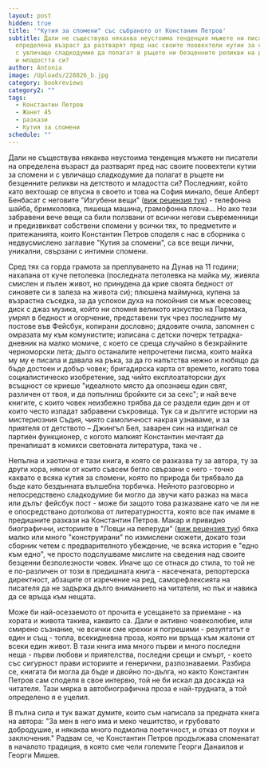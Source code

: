 ```yaml
---
layout: post
hidden: true
title: '"Кутия за спомени" със събраното от Констанин Петров'
subtitle: Дали не съществува някаква неустоима тенденция мъжете ни писатели на
  определена възраст да разтварят пред нас своите поовехтели кутии за спомени и
  с увличащо сладкодумие да полагат в ръцете ни безценните реликви на детството
  и младостта си?
author: Antonia
image: /Uploads/228826_b.jpg
category: bookreviews
category2: ""
tags:
  - Константин Петров
  - Жанет 45
  - разкази
  - Кутия за спомени
schedule: ""
---
```

Дали не съществува някаква неустоима тенденция мъжете ни писатели на определена възраст да разтварят пред нас своите поовехтели кутии за спомени и с увличащо сладкодумие да полагат в ръцете ни безценните реликви на детството и младостта си? Последният, който като вехтошар се впусна в своето и това на София минало, беше Алберт Бенбасат с неговите "Изгубени вещи" ([виж рецензия тук](https://literaturnirazgovori.com/bookreviews/2020/07/09/10-43-%D0%B2%D0%B5%D1%85%D1%82%D0%BE%D1%88%D0%B0%D1%80%D1%8F%D1%82-%D0%BD%D0%B0-%D1%81%D0%BF%D0%BE%D0%BC%D0%B5%D0%BD%D0%B8-%D0%B0%D0%BB%D0%B1%D0%B5%D1%80%D1%82-%D0%B1%D0%B5%D0%BD%D0%B1%D0%B0%D1%81%D0%B0%D1%82-%D0%BD%D0%B8-%D0%B2%D1%80%D1%8A%D1%89%D0%B0-%D0%B2-%D0%BC%D0%B8%D0%BD%D0%B0%D0%BB%D0%BE%D1%82%D0%BE-%D1%81-%D0%B8%D0%B7%D0%B3%D1%83%D0%B1%D0%B5%D0%BD%D0%B8-%D0%B2%D0%B5%D1%89%D0%B8.html)) - телефонна шайба, бримколовка, пишеща машина, грамофонна плоча... Но ако тези забравени вече вещи са били ползвани от всички негови съвременници и предизвикват собствени спомени у всички тях, то предметите и притежанията, които Константин Петров споделя с нас в сборника с недвусмислено заглавие "Кутия за спомени", са все вещи лични, уникални, свързани с интимни спомени. 

Сред тях са горда грамота за преплуването на Дунав на 11 години; нахапана от куче петолевка (последната петолевка на майка му, живяла смислен и пълен живот, но принудена да крие своята бедност от синовете си в залеза на живота си); плюшена маймунка, купена за възрастна съседка, за да успокои духа на покойния си мъж есесовец; диск с джаз музика, който ни спомня великото изкуство на Пармака, умрял в бедност и огорчение, представени тук чрез последните му постове във Фейсбук, копирани дословно; дядовите очила, запомнен с омразата му към комунистите; изписана с детски почерк тетрадка-дневник на малко момиче, с което се среща случайно в безкрайните черноморски лета; дълго останалите непрочетени писма, които майка му му е писала и давала на ръка, за да го напътства нежно и любящо да бъде достоен и добър човек; бригадирска карта от времето, когато това социалистическо изобретение, зад чийто експлоататорски дух всъщност се криеше "идеалното място да опознаеш един свят, различен от твоя, и да попълниш бройките си за секс"; и най вече книгите, с които човек неизбежно трябва да се раздели един ден и от които често изпадат забравени съкровища. Тук са и дългите истории на мистериозния Съдия, чиято самоличност накрая узнаваме, и за приятеля от детството – Джингъл Бел, заварен син на издигнал се партиен функционер, с когото малкият Константин мечтаят да пренапишат в комикси световната литература, така че .

Непълна и хаотична е тази книга, в която се разказва ту за автора, ту за други хора, някои от които съвсем бегло свързани с него - точно каквато е всяка кутия за спомени, която по природа би трябвало да бъде като бездънната вълшебна торбичка. Нейното разговорно и непосредствено сладкодумие би могло да звучи като разказ на маса или дълъг фейсбук пост - може би защото това разказване като че ли не е опосредствано дотолкова от литературността, която все пак имаме в предишните разкази на Константин Петров. Макар и привидно биографични, историите в "Ловци на пеперуди" ([виж рецензия тук](https://literaturnirazgovori.com/bookreviews/2020/03/23/12-06-%D0%BB%D0%BE%D0%B2%D1%86%D0%B8-%D0%BD%D0%B0-%D0%BF%D0%B5%D0%BF%D0%B5%D1%80%D1%83%D0%B4%D0%B8-%D0%BE%D1%82-%D0%BA%D0%BE%D0%BD%D1%81%D1%82%D0%B0%D0%BD%D1%82%D0%B8%D0%BD-%D0%BF%D0%B0%D0%B2%D0%BB%D0%BE%D0%B2-%D1%80%D0%B0%D0%B7%D0%BA%D0%B0%D0%B7%D0%B8-%D0%B7%D0%B0-%D0%BA%D1%80%D0%B5%D1%85%D0%BA%D0%B8%D1%8F-%D1%87%D0%BE%D0%B2%D0%B5%D0%BA-%D1%81%D1%80%D0%B5%D1%89%D1%83-%D0%BD%D0%B5%D0%B8%D0%B7%D0%B1%D0%B5%D0%B6%D0%BD%D0%BE%D1%82%D0%BE.html)) бяха малко или много "конструирани" по измислени сюжети, докато този сборник четем с предварителното убеждение, че всяка история е "едно към едно", че просто подслушваме мислите на сведения над своите безценни безполезности човек. Иначе що се отнася до стила, то той не е по-различен от този в предишната книга - насечената, репортерска директност, абзаците от изречение на ред, саморефлексията на писателя да не задържа дълго вниманието на читателя, но пък и навика да се връща към нещата.   

Може би най-осезаемото от прочита е усещането за приемане - на хората и живота такива, каквито са. Дали е активно човеколюбие, или смирено съзнание, че всички сме крехки и погрешими - резултатът е един и същ - топла, всекидневна проза, която ни връща към жалони от всеки един живот. В тази книга има много първи и много последни неща - първи любови и приятелства, последни срещи и смърт, - което със сигурност прави историите и генерични, разпознаваеми. Разбира се, книгата би могла да бъде и двойно по-дълга, но както Константин Петров сам споделя в свое интервю, той не би искал да досажда на читателя. Тази мярка в автобиографична проза е най-трудната, а той определено я е уцелил. 

В пълна сила и тук важат думите, които съм написала за предната книга на автора: "За мен в него има и меко чешитство, и грубовато добродушие, и някаква много подмолна поетичност, и отказ от поуки и заключения." Радвам се, че Константин Петров продължава споменатат в началото традиция, в която сме чели големите Георги Данаилов и Георги Мишев.